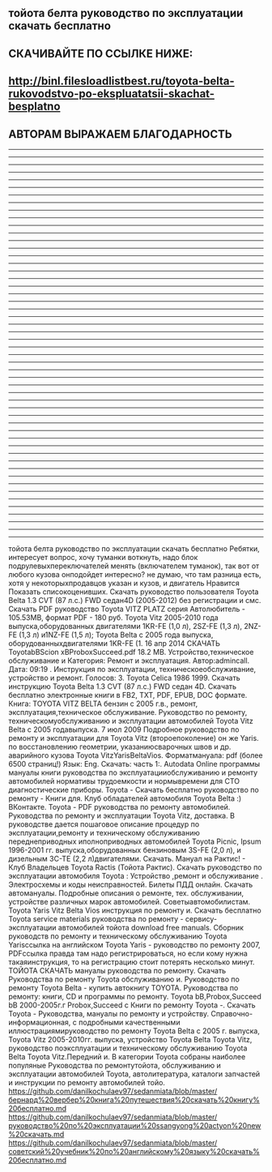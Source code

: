 тойота белта руководство по эксплуатации скачать бесплатно
--------------------------------------------------
СКАЧИВАЙТЕ ПО ССЫЛКЕ НИЖЕ:
--------------------------------------------------
http://binl.filesloadlistbest.ru/toyota-belta-rukovodstvo-po-ekspluatatsii-skachat-besplatno
--------------------------------------------------
АВТОРАМ ВЫРАЖАЕМ БЛАГОДАРНОСТЬ
--------------------------------------------------
--------------------------------------------------
--------------------------------------------------
--------------------------------------------------
--------------------------------------------------
--------------------------------------------------
--------------------------------------------------
--------------------------------------------------
--------------------------------------------------
--------------------------------------------------
--------------------------------------------------
--------------------------------------------------
--------------------------------------------------
--------------------------------------------------
--------------------------------------------------
--------------------------------------------------
--------------------------------------------------
--------------------------------------------------
--------------------------------------------------
--------------------------------------------------
--------------------------------------------------
--------------------------------------------------
--------------------------------------------------
--------------------------------------------------
--------------------------------------------------
--------------------------------------------------
--------------------------------------------------
--------------------------------------------------
--------------------------------------------------
--------------------------------------------------
--------------------------------------------------
--------------------------------------------------
--------------------------------------------------
--------------------------------------------------
--------------------------------------------------
--------------------------------------------------
--------------------------------------------------
--------------------------------------------------
--------------------------------------------------
--------------------------------------------------
--------------------------------------------------
--------------------------------------------------
--------------------------------------------------
--------------------------------------------------
--------------------------------------------------
--------------------------------------------------
--------------------------------------------------
--------------------------------------------------
--------------------------------------------------
--------------------------------------------------
--------------------------------------------------
--------------------------------------------------
--------------------------------------------------
тойота белта руководство по эксплуатации скачать бесплатно Ребятки, интересует вопрос, хочу туманки воткнуть, надо блок подрулевыхпереключателей менять (включателем туманок), так вот от любого кузова онподойдет интересно? не думаю, что там разница есть, хотя у некоторыхпродавцов указан и кузов, и двигатель Нравится Показать списокоценивших. Скачать руководство пользователя Toyota Belta 1.3 CVT (87 л.с.) FWD седан4D (2005-2012) без регистрации и смс. Скачать PDF руководство Toyota VITZ  PLATZ серия Автолюбитель - 105.53MB, формат PDF - 180 руб.  Toyota Vitz 2005-2010 года выпуска,оборудованных двигателями 1KR-FE (1,0 л), 2SZ-FE (1,3 л), 2NZ-FE (1,3 л) и1NZ-FE (1,5 л); Toyota Belta с 2005 года выпуска, оборудованныхдвигателями 1KR-FE (1. 16 апр 2014   СКАЧАТЬ  ToyotabВScion xBProboxSucceed.pdf 18.2 MB. Устройство,техническое обслуживание и  Категория: Ремонт и эксплуатация. Автор:admincall. Дата: 09:19 . Инструкция по эксплуатации, техническоеобслуживание, устройство и ремонт. Голосов: 3. Toyota Celica 1986 1999. Скачать инструкцию Toyota Belta 1.3 CVT (87 л.с.) FWD седан 4D. Скачать бесплатно электронные книги в FB2, TXT, PDF, EPUB, DOC формате.  Книга: TOYOTA VITZ  BELTA бензин с 2005 г.в., ремонт, эксплуатация,техническое обслуживание. Руководство по ремонту, техническомуобслуживанию и эксплуатации автомобилей Toyota Vitz  Belta c 2005 годавыпуска. 7 июл 2009  Подробное руководство по ремонту и эксплуатации для Toyota Vitz (второепоколение) он же Yaris.  по восстановлению геометрии, указаниюсварочных швов и др. аварийного кузова Toyota VitzYarisBeltaVios. Форматмануала: pdf (более 6500 страниц!) Язык: Eng. Скачать: часть 1:. Autodata Online программы мануалы книги руководства по эксплуатацииобслуживанию и ремонту автомобилей нормативы трудоемкости и нормывремени для СТО диагностические приборы.
Toyota - Скачать бесплатно руководство по ремонту - Книги для. Клуб обладателей автомобиля Toyota Belta :)  ВКонтакте. Toyota - PDF руководства по ремонту автомобилей. Руководства по ремонту и эксплуатации Toyota Vitz, доставка. В руководстве дается пошаговое описание процедур по эксплуатации,ремонту и техническому обслуживанию переднеприводных иполноприводных автомобилей Toyota Picnic, Ipsum 1996-2001 гг. выпуска,оборудованных бензиновым 3S-FE (2,0 л), и дизельным ЗС-ТЕ (2,2 л)двигателями. Скачать. Мануал на Рактис! - Клуб Владельцев Toyota Ractis (Тойота Рактис). Скачать руководство по эксплуатации автомобиля Toyota : Устройство ,ремонт и обслуживание . Электросхемы и коды неисправностей. Билеты ПДД онлайн. Скачать автомануалы. Подробные описания о ремонте, тех. обслуживании, устройстве различных марок автомобилей. Советыавтомобилистам.
Toyota Yaris Vitz Belta Vios инструкция по ремонту и. Скачать бесплатно Toyota service materials руководства по ремонту - сервису- эксплуатации автомобилей тойота download free manuals. Сборник руководств по ремонту и техническому обслуживанию Toyota Yarisссылка  на английском Toyota Yaris - руководство по ремонту 2007, PDFссылка правда там надо регистрироваться, но если кому нужна такаяинструкция, то на регистрацию стоит потерять несколько минут. ТОЙОТА СКАЧАТЬ мануалы руководства по ремонту. Скачать Руководства по ремонту Toyota обслуживанию и. Руководство по ремонту Toyota Belta - купить автокнигу TOYOTA. Руководства по ремонту: книги, CD и программы по ремонту. Toyota bB,Probox,Succeed bB 2000-2005г.г Probox,Succeed с
Книги по ремонту Toyota -. Скачать Toyota - Руководства, мануалы по ремонту и устройству. Справочно-информационная, с подробными качественными иллюстрациямируководство по ремонту Toyota Belta с 2005 г. выпуска, Toyota Vitz 2005-2010гг. выпуска, устройство Toyota Belta  Toyota Vitz, руководство поэксплуатации и техническому обслуживанию Toyota Belta  Toyota Vitz.Передний и. В категории Toyota собраны наиболее популяные Руководства по ремонтутойота, обслуживанию и эксплуатации автомобилей Toyota, автолитература, каталоги запчастей и инструкции по ремонту автомобилей тойо.
https://github.com/danilkochulaev97/sedanmiata/blob/master/бернард%20вербер%20книга%20путешествия%20скачать%20книгу%20бесплатно.md
https://github.com/danilkochulaev97/sedanmiata/blob/master/руководство%20по%20эксплуатации%20ssangyong%20actyon%20new%20скачать.md
https://github.com/danilkochulaev97/sedanmiata/blob/master/советский%20учебник%20по%20английскому%20языку%20скачать%20бесплатно.md